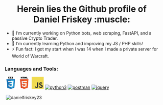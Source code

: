 <h1 align="center">Herein lies the Github profile of Daniel Friskey :muscle:</h1>

- 🔭 I’m currently working on Python bots, web scraping, FastAPI, and a passive Crypto Trader.
- 🌱 I’m currently learning Python and improving my JS / PHP skills!
- ⚡ Fun fact: I got my start when I was 14 when I made a private server for World of Warcraft.

<h3 align="left">Languages and Tools:</h3>
<p align="left">
  <a href="https://www.w3schools.com/css/" target="_blank"><img src="https://raw.githubusercontent.com/devicons/devicon/master/icons/css3/css3-original-wordmark.svg" alt="css3" width="40" height="40"/></a>
  <a href="https://www.w3.org/html/" target="_blank"><img src="https://raw.githubusercontent.com/devicons/devicon/master/icons/html5/html5-original-wordmark.svg" alt="html5" width="40" height="40"/></a>
  <a href="https://developer.mozilla.org/en-US/docs/Web/JavaScript" target="_blank"><img src="https://raw.githubusercontent.com/devicons/devicon/master/icons/javascript/javascript-original.svg" alt="javascript" width="40" height="40"/></a>
  <a href="https://www.python.org/" target="_blank"><img src="https://img.icons8.com/?size=512&id=13441&format=png" alt="python3" width="40" height="40"/></a>
  <a href="https://postman.com" target="_blank"><img src="https://www.vectorlogo.zone/logos/getpostman/getpostman-icon.svg" alt="postman" width="40" height="40"/></a>
  <a href="https://jquery.com/" target="_blank"><img src="https://brandslogos.com/wp-content/uploads/images/jquery-logo.png" alt="jquery" width="40" height="40"/></a>
</p>



<p>&nbsp;<img align="center" src="https://github-readme-stats.vercel.app/api?username=danielfriskey23&show_icons=true&locale=en" alt="danielfriskey23" /></p>
